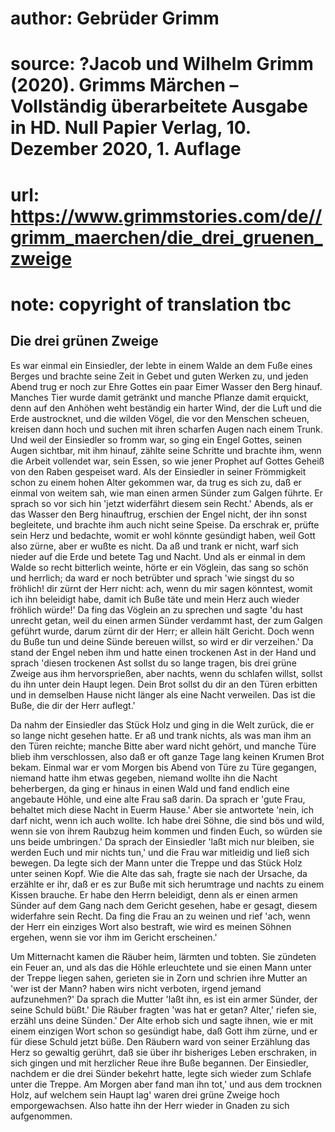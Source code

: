 # author: Gebrüder Grimm
# source: ?Jacob und Wilhelm Grimm (2020). Grimms Märchen – Vollständig überarbeitete Ausgabe in HD. Null Papier Verlag, 10. Dezember 2020, 1. Auflage
# url: https://www.grimmstories.com/de//grimm_maerchen/die_drei_gruenen_zweige
# note: copyright of translation tbc

## Die drei grünen Zweige 

Es war einmal ein Einsiedler, der lebte in einem Walde an dem Fuße eines
Berges und brachte seine Zeit in Gebet und guten Werken zu, und jeden
Abend trug er noch zur Ehre Gottes ein paar Eimer Wasser den Berg
hinauf. Manches Tier wurde damit getränkt und manche Pflanze damit
erquickt, denn auf den Anhöhen weht beständig ein harter Wind, der die
Luft und die Erde austrocknet, und die wilden Vögel, die vor den
Menschen scheuen, kreisen dann hoch und suchen mit ihren scharfen Augen
nach einem Trunk. Und weil der Einsiedler so fromm war, so ging ein
Engel Gottes, seinen Augen sichtbar, mit ihm hinauf, zählte seine
Schritte und brachte ihm, wenn die Arbeit vollendet war, sein Essen, so
wie jener Prophet auf Gottes Geheiß von den Raben gespeiset ward. Als
der Einsiedler in seiner Frömmigkeit schon zu einem hohen Alter gekommen
war, da trug es sich zu, daß er einmal von weitem sah, wie man einen
armen Sünder zum Galgen führte. Er sprach so vor sich hin 'jetzt
widerfährt diesem sein Recht.' Abends, als er das Wasser den Berg
hinauftrug, erschien der Engel nicht, der ihn sonst begleitete, und
brachte ihm auch nicht seine Speise. Da erschrak er, prüfte sein Herz
und bedachte, womit er wohl könnte gesündigt haben, weil Gott also
zürne, aber er wußte es nicht. Da aß und trank er nicht, warf sich
nieder auf die Erde und betete Tag und Nacht. Und als er einmal in dem
Walde so recht bitterlich weinte, hörte er ein Vöglein, das sang so
schön und herrlich; da ward er noch betrübter und sprach 'wie singst du
so fröhlich! dir zürnt der Herr nicht: ach, wenn du mir sagen könntest,
womit ich ihn beleidigt habe, damit ich Buße täte und mein Herz auch
wieder fröhlich würde!' Da fing das Vöglein an zu sprechen und sagte
'du hast unrecht getan, weil du einen armen Sünder verdammt hast, der
zum Galgen geführt wurde, darum zürnt dir der Herr; er allein hält
Gericht. Doch wenn du Buße tun und deine Sünde bereuen willst, so wird
er dir verzeihen.' Da stand der Engel neben ihm und hatte einen
trockenen Ast in der Hand und sprach 'diesen trockenen Ast sollst du so
lange tragen, bis drei grüne Zweige aus ihm hervorsprießen, aber nachts,
wenn du schlafen willst, sollst du ihn unter dein Haupt legen. Dein Brot
sollst du dir an den Türen erbitten und in demselben Hause nicht länger
als eine Nacht verweilen. Das ist die Buße, die dir der Herr auflegt.'

Da nahm der Einsiedler das Stück Holz und ging in die Welt zurück, die
er so lange nicht gesehen hatte. Er aß und trank nichts, als was man ihm
an den Türen reichte; manche Bitte aber ward nicht gehört, und manche
Türe blieb ihm verschlossen, also daß er oft ganze Tage lang keinen
Krumen Brot bekam. Einmal war er vom Morgen bis Abend von Türe zu Türe
gegangen, niemand hatte ihm etwas gegeben, niemand wollte ihn die Nacht
beherbergen, da ging er hinaus in einen Wald und fand endlich eine
angebaute Höhle, und eine alte Frau saß darin. Da sprach er 'gute Frau,
behaltet mich diese Nacht in Euerm Hause.' Aber sie antwortete 'nein,
ich darf nicht, wenn ich auch wollte. Ich habe drei Söhne, die sind bös
und wild, wenn sie von ihrem Raubzug heim kommen und finden Euch, so
würden sie uns beide umbringen.' Da sprach der Einsiedler 'laßt mich
nur bleiben, sie werden Euch und mir nichts tun,' und die Frau war
mitleidig und ließ sich bewegen. Da legte sich der Mann unter die Treppe
und das Stück Holz unter seinen Kopf. Wie die Alte das sah, fragte sie
nach der Ursache, da erzählte er ihr, daß er es zur Buße mit sich
herumtrage und nachts zu einem Kissen brauche. Er habe den Herrn
beleidigt, denn als er einen armen Sünder auf dem Gang nach dem Gericht
gesehen, habe er gesagt, diesem widerfahre sein Recht. Da fing die Frau
an zu weinen und rief 'ach, wenn der Herr ein einziges Wort also
bestraft, wie wird es meinen Söhnen ergehen, wenn sie vor ihm im Gericht
erscheinen.'

Um Mitternacht kamen die Räuber heim, lärmten und tobten. Sie zündeten
ein Feuer an, und als das die Höhle erleuchtete und sie einen Mann unter
der Treppe liegen sahen, gerieten sie in Zorn und schrien ihre Mutter an
'wer ist der Mann? haben wirs nicht verboten, irgend jemand
aufzunehmen?' Da sprach die Mutter 'laßt ihn, es ist ein armer Sünder,
der seine Schuld büßt.' Die Räuber fragten 'was hat er getan? Alter,'
riefen sie, erzähl uns deine Sünden.' Der Alte erhob sich und sagte
ihnen, wie er mit einem einzigen Wort schon so gesündigt habe, daß Gott
ihm zürne, und er für diese Schuld jetzt büße. Den Räubern ward von
seiner Erzählung das Herz so gewaltig gerührt, daß sie über ihr
bisheriges Leben erschraken, in sich gingen und mit herzlicher Reue ihre
Buße begannen. Der Einsiedler, nachdem er die drei Sünder bekehrt hatte,
legte sich wieder zum Schlafe unter die Treppe. Am Morgen aber fand man
ihn tot,' und aus dem trocknen Holz, auf welchem sein Haupt lag' waren
drei grüne Zweige hoch emporgewachsen. Also hatte ihn der Herr wieder in
Gnaden zu sich aufgenommen.
